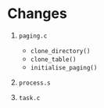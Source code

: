 # Changes

1. `paging.c`
   * `clone_directory()`
   * `clone_table()`
   * `initialise_paging()`

2. `process.s`

3. `task.c`
